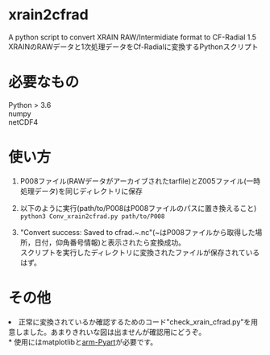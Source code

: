 # xrain2cfrad
A python script to convert XRAIN RAW/Intermidiate format to CF-Radial 1.5<br>
XRAINのRAWデータと1次処理データをCf-Radialに変換するPythonスクリプト

# 必要なもの
Python > 3.6  
numpy  
netCDF4  

# 使い方
1. P008ファイル(RAWデータがアーカイブされたtarfile)とZ005ファイル(一時処理データ)を同じディレクトリに保存  
  
2. 以下のように実行(path/to/P008はP008ファイルのパスに置き換えること)  
<code>python3 Conv_xrain2cfrad.py path/to/P008</code>  
  
3. "Convert success: Saved to cfrad.~.nc"(~はP008ファイルから取得した場所，日付，仰角番号情報)と表示されたら変換成功。  
スクリプトを実行したディレクトリに変換されたファイルが保存されているはず。  
  
# その他
<li>正常に変換されているか確認するためのコード"check_xrain_cfrad.py"を用意しました。あまりきれいな図は出ませんが確認用にどうぞ。</li>
* 使用にはmatplotlibと<a href="https://arm-doe.github.io/pyart/index.html">arm-Pyart</a>が必要です。
  
